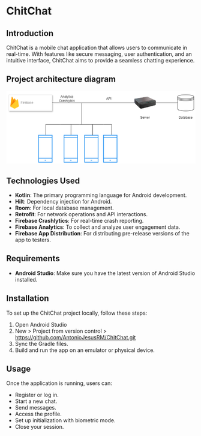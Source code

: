 # ChitChat

## Introduction
ChitChat is a mobile chat application that allows users to communicate in real-time. With features like secure messaging, user authentication, and an intuitive interface, ChitChat aims to provide a seamless chatting experience.

## Project architecture diagram
![Alt text](./chitchat.drawio.png "Project architecture diagram")

## Technologies Used
- **Kotlin**: The primary programming language for Android development.
- **Hilt**: Dependency injection for Android.
- **Room**: For local database management.
- **Retrofit**: For network operations and API interactions.
- **Firebase Crashlytics**: For real-time crash reporting.
- **Firebase Analytics**: To collect and analyze user engagement data.
- **Firebase App Distribution**: For distributing pre-release versions of the app to testers.

## Requirements
- **Android Studio**: Make sure you have the latest version of Android Studio installed.

## Installation
To set up the ChitChat project locally, follow these steps:

1. Open Android Studio
2. New > Project from version control > https://github.com/AntonioJesusRM/ChitChat.git
3. Sync the Gradle files.
4. Build and run the app on an emulator or physical device.

## Usage
Once the application is running, users can:

- Register or log in.
- Start a new chat.
- Send messages.
- Access the profile.
- Set up initialization with biometric mode.
- Close your session.

